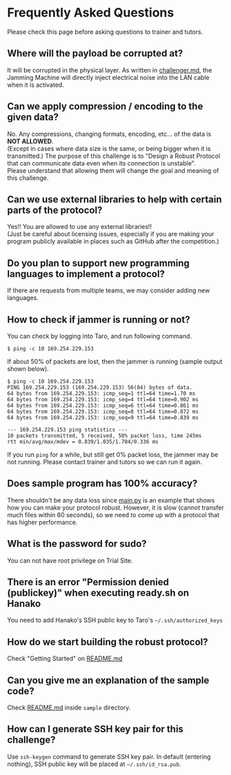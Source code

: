 # Frequently Asked Questions

Please check this page before asking questions to trainer and tutors.

## Where will the payload be corrupted at?

It will be corrupted in the physical layer. As written in [challenger.md](./challenger.md), the Jamming Machine will directly inject electrical noise into the LAN cable when it is activated.

## Can we apply compression / encoding to the given data?

No. Any compressions, changing formats, encoding, etc... of the data is **NOT ALLOWED**.  
(Except in cases where data size is the same, or being bigger when it is transmitted.) 
The purpose of this challenge is to "Design a Robust Protocol that can communicate data even when its connection is unstable".  
Please understand that allowing them will change the goal and meaning of this challenge.

## Can we use external libraries to help with certain parts of the protocol?

Yes!! You are allowed to use any external libraries!!  
(Just be careful about licensing issues, especially if you are making your program publicly available in places such as GitHub after the competition.)

## Do you plan to support new programming languages to implement a protocol?

If there are requests from multiple teams, we may consider adding new languages.

## How to check if jammer is running or not?

You can check by logging into Taro, and run following command.

```
$ ping -c 10 169.254.229.153
```

If about 50% of packets are lost, then the jammer is running (sample output shown below).

```
$ ping -c 10 169.254.229.153
PING 169.254.229.153 (169.254.229.153) 56(84) bytes of data.
64 bytes from 169.254.229.153: icmp_seq=1 ttl=64 time=1.70 ms
64 bytes from 169.254.229.153: icmp_seq=4 ttl=64 time=0.902 ms
64 bytes from 169.254.229.153: icmp_seq=6 ttl=64 time=0.861 ms
64 bytes from 169.254.229.153: icmp_seq=8 ttl=64 time=0.872 ms
64 bytes from 169.254.229.153: icmp_seq=9 ttl=64 time=0.839 ms

--- 169.254.229.153 ping statistics ---
10 packets transmitted, 5 received, 50% packet loss, time 245ms
rtt min/avg/max/mdev = 0.839/1.035/1.704/0.336 ms
```

If you run `ping` for a while, but still get 0% packet loss, the jammer may be not running. 
Please contact trainer and tutors so we can run it again.

## Does sample program has 100% accuracy?

There shouldn't be any data loss since [main.py](./main.py) is an example that shows how you can make your protocol robust. However, it is slow (cannot transfer much files within 60 seconds), so we need to come up with a protocol that has higher performance.

## What is the password for sudo?

You can not have root privilege on Trial Site.

## There is an error "Permission denied (publickey)" when executing ready.sh on Hanako

You need to add Hanako's SSH public key to Taro's `~/.ssh/authorized_keys`

## How do we start building the robust protocol?

Check "Getting Started" on [README.md](./README.md)

## Can you give me an explanation of the sample code?

Check [README.md](sample/README.md) inside `sample` directory.

## How can I generate SSH key pair for this challenge?

Use `ssh-keygen` command to generate SSH key pair. In default (entering nothing), SSH public key will be placed at `~/.ssh/id_rsa.pub`.